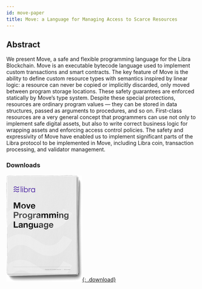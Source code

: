 ```yaml
---
id: move-paper
title: Move: a Language for Managing Access to Scarce Resources
---
```


## Abstract

We present Move, a safe and flexible programming language for the Libra Blockchain.
Move is an executable bytecode language used to implement custom transactions and smart contracts.
The key feature of Move is the ability to define custom resource types with semantics inspired by linear
logic: a resource can never be copied or implicitly discarded, only moved between program storage
locations. These safety guarantees are enforced statically by Move’s type system. Despite these
special protections, resources are ordinary program values — they can be stored in data structures,
passed as arguments to procedures, and so on. First-class resources are a very general concept that
programmers can use not only to implement safe digital assets, but also to write correct business logic
for wrapping assets and enforcing access control policies. The safety and expressivity of Move have
enabled us to implement significant parts of the Libra protocol to be implemented in Move, including
Libra coin, transaction processing, and validator management.

### Downloads

[![Move: a Language for Managing Access to Scarce Resources PDF Download](assets/illustrations/move-language-pdf.png){: .download}]()
